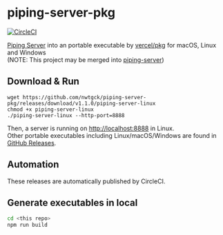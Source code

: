 # piping-server-pkg
[![CircleCI](https://circleci.com/gh/nwtgck/piping-server-pkg.svg?style=shield)](https://circleci.com/gh/nwtgck/piping-server-pkg)

[Piping Server](https://github.com/nwtgck/piping-server) into an portable executable by [vercel/pkg](https://github.com/vercel/pkg) for macOS, Linux and Windows  
(NOTE: This project may be merged into [piping-server](https://github.com/nwtgck/piping-server))

## Download & Run

```
wget https://github.com/nwtgck/piping-server-pkg/releases/download/v1.1.0/piping-server-linux
chmod +x piping-server-linux
./piping-server-linux --http-port=8888
```

Then, a server is running on <http://localhost:8888> in Linux.  
Other portable executables including Linux/macOS/Windows are found in [GitHub Releases](https://github.com/nwtgck/piping-server-pkg/releases).  

## Automation

These releases are automatically published by CircleCI.

## Generate executables in local

```bash
cd <this repo>
npm run build
```
